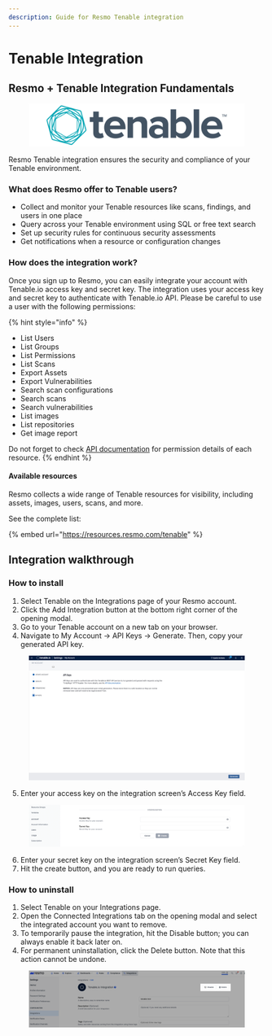 ```yaml
---
description: Guide for Resmo Tenable integration
---
```


# Tenable Integration

## Resmo + Tenable Integration Fundamentals

<figure><img src="../.gitbook/assets/teanble-logo.png" alt=""><figcaption></figcaption></figure>

Resmo Tenable integration ensures the security and compliance of your Tenable environment.

### What does Resmo offer to Tenable users?

* Collect and monitor your Tenable resources like scans, findings, and users in one place
* Query across your Tenable environment using SQL or free text search
* Set up security rules for continuous security assessments
* Get notifications when a resource or configuration changes

### How does the integration work?

Once you sign up to Resmo, you can easily integrate your account with Tenable.io access key and secret key. The integration uses your access key and secret key to authenticate with Tenable.io API. Please be careful to use a user with the following permissions:

{% hint style="info" %}
* List Users
* List Groups
* List Permissions
* List Scans
* Export Assets
* Export Vulnerabilities
* Search scan configurations
* Search scans
* Search vulnerabilities
* List images
* List repositories
* Get image report

Do not forget to check [API documentation](https://developer.tenable.com/reference/navigate) for permission details of each resource.
{% endhint %}

#### Available resources

Resmo collects a wide range of Tenable resources for visibility, including assets, images, users, scans, and more.

See the complete list:

{% embed url="https://resources.resmo.com/tenable" %}

## Integration walkthrough

### How to install

1. Select Tenable on the Integrations page of your Resmo account.
2. Click the Add Integration button at the bottom right corner of the opening modal.
3. Go to your Tenable account on a new tab on your browser.&#x20;
4. Navigate to My Account -> API Keys -> Generate. Then, copy your generated API key.

<figure><img src="../.gitbook/assets/tenable-api-key.png" alt=""><figcaption></figcaption></figure>

5. Enter your access key on the integration screen’s Access Key field.

<figure><img src="../.gitbook/assets/tenable-integration-configuration (1).png" alt=""><figcaption></figcaption></figure>

6. Enter your secret key on the integration screen’s Secret Key field.
7. Hit the create button, and you are ready to run queries.

### How to uninstall

1. Select Tenable on your Integrations page.
2. Open the Connected Integrations tab on the opening modal and select the integrated account you want to remove.
3. To temporarily pause the integration, hit the Disable button; you can always enable it back later on.&#x20;
4. For permanent uninstallation, click the Delete button. Note that this action cannot be undone.

<figure><img src="../.gitbook/assets/tenable-disable (2).png" alt=""><figcaption></figcaption></figure>
